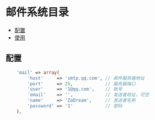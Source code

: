 # 邮件系统目录

- [配置](#setting)
- [使用](#use)

<a name="setting"></a>
## 配置

```PHP
    'mail' => array(
        'host'     => 'smtp.qq.com', // 邮件服务器地址
        'port'     => 25,            // 服务器端口
        'user'     => '1@qq.com',    // 账号
        'email'    => '',            // 发送者地址，可空
        'name'     => 'ZoDream',     // 发送者名称
        'password' => '1'            // 密码
    ),
```